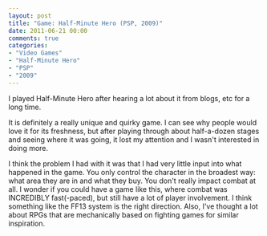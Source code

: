 ```yaml
---
layout: post
title: "Game: Half-Minute Hero (PSP, 2009)"
date: 2011-06-21 00:00
comments: true
categories:
- "Video Games"
- "Half-Minute Hero"
- "PSP"
- "2009"
---
```


I played Half-Minute Hero after hearing a lot about it from blogs,
etc for a long time.

It is definitely a really unique and quirky game. I can see why
people would love it for its freshness, but after playing through
about half-a-dozen stages and seeing where it was going, it lost
my attention and I wasn't interested in doing more.

I think the problem I had with it was that I had very little input
into what happened in the game. You only control the character in
the broadest way: what area they are in and what they buy. You
don't really impact combat at all. I wonder if you could have a
game like this, where combat was INCREDIBLY fast(-paced), but
still have a lot of player involvement. I think something like the
FF13 system is the right direction. Also, I've thought a lot about
RPGs that are mechanically based on fighting games for similar
inspiration.
